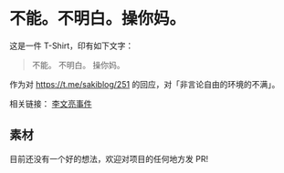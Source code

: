 # 不能。不明白。操你妈。

这是一件 T-Shirt，印有如下文字：

> 不能。
> 不明白。
> 操你妈。

作为对 https://t.me/sakiblog/251 的回应，对「非言论自由的环境的不满」。

相关链接：
[李文亮事件](https://www.zhihu.com/question/370180141/answer/1002503693)

## 素材

目前还没有一个好的想法，欢迎对项目的任何地方发 PR!
